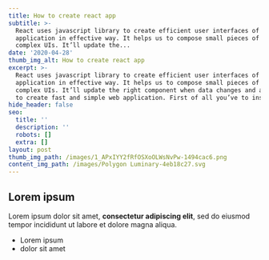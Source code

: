 ```yaml
---
title: How to create react app
subtitle: >-
  React uses javascript library to create efficient user interfaces of web
  application in effective way. It helps us to compose small pieces of code from
  complex UIs. It’ll update the...
date: '2020-04-28'
thumb_img_alt: How to create react app
excerpt: >-
  React uses javascript library to create efficient user interfaces of web
  application in effective way. It helps us to compose small pieces of code from
  complex UIs. It’ll update the right component when data changes and allow us
  to create fast and simple web application. First of all you’ve to install...
hide_header: false
seo:
  title: ''
  description: ''
  robots: []
  extra: []
layout: post
thumb_img_path: /images/1_APxIYY2fRfOSXoOLWsNvPw-1494cac6.png
content_img_path: /images/Polygon Luminary-4eb18c27.svg
---
```

## Lorem ipsum

Lorem ipsum dolor sit amet, **consectetur adipiscing elit**, sed do eiusmod tempor incididunt ut labore et dolore magna aliqua.

- Lorem ipsum
- dolor sit amet